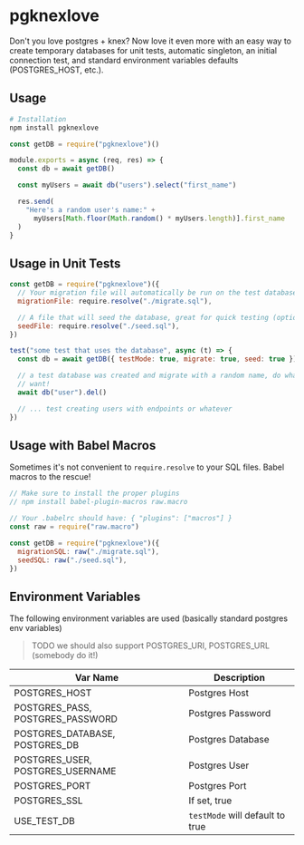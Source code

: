 # pgknexlove

Don't you love postgres + knex? Now love it even more with an easy way to create
temporary databases for unit tests, automatic singleton, an initial connection test,
and standard environment variables defaults (POSTGRES_HOST, etc.).

## Usage

```bash
# Installation
npm install pgknexlove
```

```javascript
const getDB = require("pgknexlove")()

module.exports = async (req, res) => {
  const db = await getDB()

  const myUsers = await db("users").select("first_name")

  res.send(
    "Here's a random user's name:" +
      myUsers[Math.floor(Math.random() * myUsers.length)].first_name
  )
}
```

## Usage in Unit Tests

```javascript
const getDB = require("pgknexlove")({
  // Your migration file will automatically be run on the test database (optional)
  migrationFile: require.resolve("./migrate.sql"),

  // A file that will seed the database, great for quick testing (optional)
  seedFile: require.resolve("./seed.sql"),
})

test("some test that uses the database", async (t) => {
  const db = await getDB({ testMode: true, migrate: true, seed: true })

  // a test database was created and migrate with a random name, do whatever you
  // want!
  await db("user").del()

  // ... test creating users with endpoints or whatever
})
```

## Usage with Babel Macros

Sometimes it's not convenient to `require.resolve` to your SQL files. Babel
macros to the rescue!

```javascript
// Make sure to install the proper plugins
// npm install babel-plugin-macros raw.macro

// Your .babelrc should have: { "plugins": ["macros"] }
const raw = require("raw.macro")

const getDB = require("pgknexlove")({
  migrationSQL: raw("./migrate.sql"),
  seedSQL: raw("./seed.sql"),
})
```

## Environment Variables

The following environment variables are used (basically standard postgres env variables)

> TODO we should also support POSTGRES_URI, POSTGRES_URL (somebody do it!)

| Var Name                         | Description                     |
| -------------------------------- | ------------------------------- |
| POSTGRES_HOST                    | Postgres Host                   |
| POSTGRES_PASS, POSTGRES_PASSWORD | Postgres Password               |
| POSTGRES_DATABASE, POSTGRES_DB   | Postgres Database               |
| POSTGRES_USER, POSTGRES_USERNAME | Postgres User                   |
| POSTGRES_PORT                    | Postgres Port                   |
| POSTGRES_SSL                     | If set, true                    |
| USE_TEST_DB                      | `testMode` will default to true |
